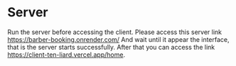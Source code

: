 # Server
Run the server before accessing the client. 
Please access this server link https://barber-booking.onrender.com/
And wait until it appear the interface, that is the server starts successfully.
After that you can access the link https://client-ten-liard.vercel.app/home.
